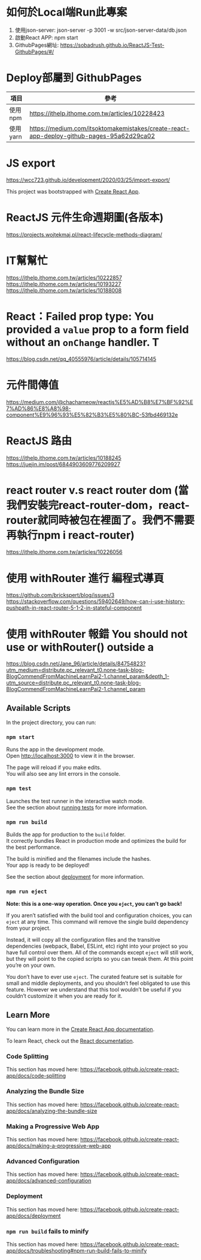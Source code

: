 # 如何於Local端Run此專案
1. 使用json-server: json-server -p 3001 -w src/json-server-data/db.json
2. 啟動React APP: npm start
3. GithubPages網址: https://sobadrush.github.io/ReactJS-Test-GithubPages/#/

# Deploy部屬到 GithubPages
|  項目   | 參考  |
|  ----  | ----  |
| 使用npm  | https://ithelp.ithome.com.tw/articles/10228423 |
| 使用yarn  | https://medium.com/itsoktomakemistakes/create-react-app-deploy-github-pages-95a62d29ca02 |

# JS export 
https://wcc723.github.io/development/2020/03/25/import-export/

This project was bootstrapped with [Create React App](https://github.com/facebook/create-react-app).

# ReactJS 元件生命週期圖(各版本)
https://projects.wojtekmaj.pl/react-lifecycle-methods-diagram/

# IT幫幫忙
https://ithelp.ithome.com.tw/articles/10222857
https://ithelp.ithome.com.tw/articles/10193227
https://ithelp.ithome.com.tw/articles/10188008

# React：Failed prop type: You provided a `value` prop to a form field without an `onChange` handler. T
https://blog.csdn.net/qq_40555976/article/details/105714145

# 元件間傳值
https://medium.com/@chachameow/reactjs%E5%AD%B8%E7%BF%92%E7%AD%86%E8%A8%98-component%E9%96%93%E5%82%B3%E5%80%BC-53fbd469132e

# ReactJS 路由
https://ithelp.ithome.com.tw/articles/10188245
https://juejin.im/post/6844903609776209927

# react router v.s react router dom (當我們安裝完react-router-dom，react-router就同時被包在裡面了。我們不需要再執行npm i react-router)
https://ithelp.ithome.com.tw/articles/10226056

# 使用 withRouter 進行 編程式導頁
https://github.com/brickspert/blog/issues/3
https://stackoverflow.com/questions/59402649/how-can-i-use-history-pushpath-in-react-router-5-1-2-in-stateful-component

# 使用 withRouter 報錯 You should not use <Route> or withRouter() outside a <Router>
https://blog.csdn.net/Jane_96/article/details/84754823?utm_medium=distribute.pc_relevant_t0.none-task-blog-BlogCommendFromMachineLearnPai2-1.channel_param&depth_1-utm_source=distribute.pc_relevant_t0.none-task-blog-BlogCommendFromMachineLearnPai2-1.channel_param


## Available Scripts

In the project directory, you can run:

### `npm start`

Runs the app in the development mode.<br />
Open [http://localhost:3000](http://localhost:3000) to view it in the browser.

The page will reload if you make edits.<br />
You will also see any lint errors in the console.

### `npm test`

Launches the test runner in the interactive watch mode.<br />
See the section about [running tests](https://facebook.github.io/create-react-app/docs/running-tests) for more information.

### `npm run build`

Builds the app for production to the `build` folder.<br />
It correctly bundles React in production mode and optimizes the build for the best performance.

The build is minified and the filenames include the hashes.<br />
Your app is ready to be deployed!

See the section about [deployment](https://facebook.github.io/create-react-app/docs/deployment) for more information.

### `npm run eject`

**Note: this is a one-way operation. Once you `eject`, you can’t go back!**

If you aren’t satisfied with the build tool and configuration choices, you can `eject` at any time. This command will remove the single build dependency from your project.

Instead, it will copy all the configuration files and the transitive dependencies (webpack, Babel, ESLint, etc) right into your project so you have full control over them. All of the commands except `eject` will still work, but they will point to the copied scripts so you can tweak them. At this point you’re on your own.

You don’t have to ever use `eject`. The curated feature set is suitable for small and middle deployments, and you shouldn’t feel obligated to use this feature. However we understand that this tool wouldn’t be useful if you couldn’t customize it when you are ready for it.

## Learn More

You can learn more in the [Create React App documentation](https://facebook.github.io/create-react-app/docs/getting-started).

To learn React, check out the [React documentation](https://reactjs.org/).

### Code Splitting

This section has moved here: https://facebook.github.io/create-react-app/docs/code-splitting

### Analyzing the Bundle Size

This section has moved here: https://facebook.github.io/create-react-app/docs/analyzing-the-bundle-size

### Making a Progressive Web App

This section has moved here: https://facebook.github.io/create-react-app/docs/making-a-progressive-web-app

### Advanced Configuration

This section has moved here: https://facebook.github.io/create-react-app/docs/advanced-configuration

### Deployment

This section has moved here: https://facebook.github.io/create-react-app/docs/deployment

### `npm run build` fails to minify

This section has moved here: https://facebook.github.io/create-react-app/docs/troubleshooting#npm-run-build-fails-to-minify

